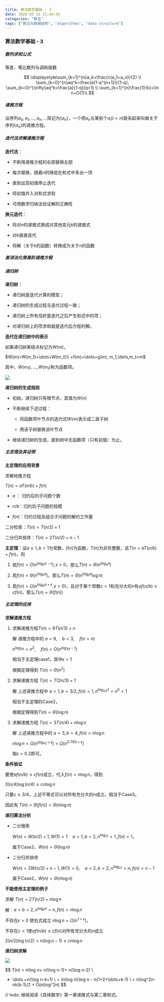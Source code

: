```yaml
---
title: 算法数学基础 - 3
date: 2020-05-15 21:44:45
categories: "算法"
tags: ["算法与数据结构", "algorithms", "data structure"]
---
```


### 算法数学基础 - 3

##### 数列求和公式

<!-- more -->

等差、等比数列与调和级数

$$
\displaystyle\sum_{k=1}^{n}a_k=\frac{n(a_1+a_n)}{2} \\
\sum_{k=0}^{n}aq^k=\frac{a(1-q^{n+1})}{1-q}, \sum_{k=0}^{\infty}aq^k=\frac{a}{1-q}(q<1) \\
\sum_{k=1}^{n}\frac{1}{k}=\ln n+O(1)\\
$$


##### 递推方程

设序列$a_0,a_1,\dots,a_n,\dots$简记为$\{a_n\}$，一个把$a_n$与某些个$a_i(i<n)$联系起来叫做关于序列$\{a_n\}$的递推方程。

##### 迭代法求解递推方程

**迭代法**：

+ 不断用递推方程的右部替换左部

+ 每次替换，随着$n$的降低在和式中多出一项

+ 直到出现初值停止迭代

+ 将初值并入对和式求和

+ 可用数学归纳法验证解的正确性

**换元迭代**：

+ 将对$n$的递推式换成对其他变元$k$的递推式

+ 对$k$直接迭代

+ 将解（关于$k$的函数）转换成为关于$n$的函数

##### 差消法化简高阶递推方程

##### 递归树

**递归树**：

+ 递归树是迭代计算的模型；

+ 递归树的生成过程与迭代过程一致；

+ 递归树上所有恰好是迭代之后产生和式中的项；

+ 对递归树上的项求和就是迭代后方程的解。

**迭代在递归树中的表示**

如果递归树某结点标记为$W(m)$，

$W(m)=W(m_1)+\dots+W(m_t)\\ +f(m)+\dots+g(m), m_1,\dots,m_t<m$

其中，$W(m_1),\dots,W(m_t)$称为函数项。

![](https://cdn.jsdelivr.net/gh/fred1653/Image-Hosting/img/20200515112257.png)

**递归树的生成规则**

+ 初始，递归树只有根节点，其值为$W(n)$

+ 不断继续下述过程：
  
  + 将函数项叶节点的迭代式$W(m)$表示成二层子树
  
  + 用该子树替换该叶节点

+ 继续递归树的生成，直到树中无函数项（只有初值）为止。

##### 主定理及其证明

**主定理的应用背景**

求解地推方程

$T(n)=aT(n/b)+f(n)$

+ $a$ ： 归约后的子问题个数

+ $n/b$：归约后子问题的规模

+ $f(n)$：归约过程及组合子问题的解的工作量

二分检索：$T(n)=T(n/2)+1$

二分归并排序：$T(n)=2T(n/2)+n-1$

**主定理**：设$a\ge1,b>1$为常数，$f(n)$为函数，$T(n)$为非负整数，且$T(n=aT(n/b)+f(n)$，则

1. 若$f(n)=O(n^{\log_ba-\epsilon}),\epsilon>0$，那么$T(n)=\Theta(n^{\log_ba})$

2. 若$f(n)=\Theta(n^{\log_ba})$，那么$T(n)=\Theta(n^{\log_ba}\log n)$

3. 若$f(n)=\Omega(n^{\log_ba+\epsilon},\epsilon>0)$，且对于某个常数$c<1$和充分大的$n$有$af(n/b)\le cf(n)$，那么$T(n)=\Theta(f(n))$

##### 主定理的应用

**求解递推方程**

1. 求解递推方程$T(n)=9T(n/3)+n$
   
   解 递推方程中的 $a=9,\quad b=3,\quad f(n=n)$ 
   
   $n^{\log_39}=n^2,\quad f(n)=O(n^{log_39-1})$
   
   相当于主定理case1，其中$\epsilon =1$
   
   根据定理得到 $T(n)=\Theta(n^2)$

2. 求解递推方程 $T(n)=T(2n/3)+1$
   
   解 上述递推方程中 $a=1, b=3/2,f(n)=1,n^{\log_{3/2}1}=n^0=1$
   
   相当于主定理的Case2，
   
   根据定理得到$T(n)=\Theta(\log n)$

3. 求解递推方程 $T(n)=3T(n/4)+n\log n$
   
   解 上述递推方程中的 $a=3,b=4,f(n)=n\log n$
   
   $n\log n=\Omega(n^{\log_43+\epsilon})=\Omega(n^{0.793+\epsilon})$
   
   取$\epsilon=0.2$即可。

**条件验证**

要使$af(n/b)\le cf(n)$成立，代入$f(n)=n\log n$，得到

$3(n/4)\log(n/4)\le cn\log n$

只要$c\ge 3/4$，上述不等式可以对所有充分大的$n$成立。相当于Case3。

因此有 $T(n)=\Theta(f(n))=\Theta(n\log n)$

**递归算法分析**

+ 二分搜索
  
  $W(n)=W(n/2)+1,W(1)=1\quad a=1,b=2,n^{\log_21}=1, f(n)=1$，
  
  属于Case2，$W(n)=\Theta(\log n)$

+ 二分归并排序
  
  $W(n)=2W(n/2)+n-1, W(1)=0, \quad a=2,b=2,n^{\log_22}=n,f(n)=n-1$
  
  属于Case2，$W(n)=\Theta(n\log n)$

**不能使用主定理的例子**

求解 $T(n)=2T(n/2)+n\log n$

解：$a=b=2,n^{\log_ba}=n,f(n)=n\log n$

不存在$\epsilon >0$ 使右式成立 $n\log n = \Omega(n^{1+\epsilon})$，

不存在$c<1$使$af(n/b)\le cf(n)$对所有充分大的$n$成立

$2(n/2)\log(n/2)=n(\log n-1)\le cn\log n$

**递归树求解**

![](https://cdn.jsdelivr.net/gh/fred1653/Image-Hosting/img/20200515112309.png)

$$
T(n) = n\log n+ n(\log n-1)+ n(\log n-2) \\
+ \dots +n(\log n-k+1) \\
= (n\log n)\log n - n(1+2+\dots+k-1) \\
= n\log^2n-nk(k-1)/2 = O(n\log^2n)
$$


// todo: 继续阅读《具体数学》第一章递推式与第二章和式。
